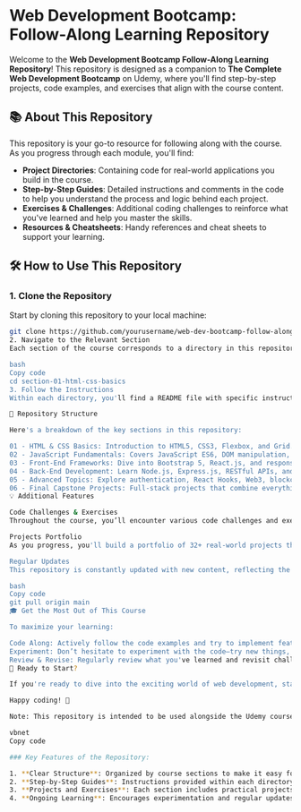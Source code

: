 # Web Development Bootcamp: Follow-Along Learning Repository

Welcome to the **Web Development Bootcamp Follow-Along Learning Repository**! This repository is designed as a companion to **The Complete Web Development Bootcamp** on Udemy, where you'll find step-by-step projects, code examples, and exercises that align with the course content.

## 📚 About This Repository

This repository is your go-to resource for following along with the course. As you progress through each module, you'll find:

- **Project Directories**: Containing code for real-world applications you build in the course.
- **Step-by-Step Guides**: Detailed instructions and comments in the code to help you understand the process and logic behind each project.
- **Exercises & Challenges**: Additional coding challenges to reinforce what you've learned and help you master the skills.
- **Resources & Cheatsheets**: Handy references and cheat sheets to support your learning.

## 🛠️ How to Use This Repository

### 1. Clone the Repository

Start by cloning this repository to your local machine:

```bash
git clone https://github.com/yourusername/web-dev-bootcamp-follow-along.git
2. Navigate to the Relevant Section
Each section of the course corresponds to a directory in this repository. As you work through the course, navigate to the appropriate directory to find the project or exercise you're working on:

bash
Copy code
cd section-01-html-css-basics
3. Follow the Instructions
Within each directory, you'll find a README file with specific instructions on how to get started, as well as comments in the code to guide you. Be sure to follow along with the video tutorials and refer to the code as needed.

📂 Repository Structure

Here's a breakdown of the key sections in this repository:

01 - HTML & CSS Basics: Introduction to HTML5, CSS3, Flexbox, and Grid. Includes basic webpage projects.
02 - JavaScript Fundamentals: Covers JavaScript ES6, DOM manipulation, and interactive website features.
03 - Front-End Frameworks: Dive into Bootstrap 5, React.js, and responsive design projects.
04 - Back-End Development: Learn Node.js, Express.js, RESTful APIs, and database management with SQL and MongoDB.
05 - Advanced Topics: Explore authentication, React Hooks, Web3, blockchain, and NFT projects.
06 - Final Capstone Projects: Full-stack projects that combine everything you've learned into comprehensive, real-world applications.
💡 Additional Features

Code Challenges & Exercises
Throughout the course, you’ll encounter various code challenges and exercises. These are located in the /challenges directory and are designed to solidify your understanding of key concepts. Each challenge comes with a solution file for reference.

Projects Portfolio
As you progress, you'll build a portfolio of 32+ real-world projects that you can showcase to potential employers. These projects range from simple websites to complex full-stack applications and are stored in the /projects directory.

Regular Updates
This repository is constantly updated with new content, reflecting the latest tools and technologies covered in the course. Be sure to pull the latest changes regularly:

bash
Copy code
git pull origin main
🎓 Get the Most Out of This Course

To maximize your learning:

Code Along: Actively follow the code examples and try to implement features on your own.
Experiment: Don’t hesitate to experiment with the code—try new things, break the code, and then fix it.
Review & Revise: Regularly review what you've learned and revisit challenging concepts.
🚀 Ready to Start?

If you're ready to dive into the exciting world of web development, start with the first section and follow along with the course. By the end, you'll have the skills and portfolio to kickstart your career as a full-stack web developer!

Happy coding! 🎉

Note: This repository is intended to be used alongside the Udemy course The Complete Web Development Bootcamp. Please ensure you have enrolled in the course to access the full content and video tutorials.

vbnet
Copy code

### Key Features of the Repository:

1. **Clear Structure**: Organized by course sections to make it easy for students to follow along.
2. **Step-by-Step Guides**: Instructions provided within each directory to guide students through the learning process.
3. **Projects and Exercises**: Each section includes practical projects and exercises to reinforce learning.
4. **Ongoing Learning**: Encourages experimentation and regular updates, aligning with the dynamic nature of web development.
